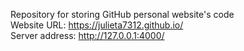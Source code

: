 Repository for storing GitHub personal website's code <br>
Website URL: https://julieta7312.github.io/ <br>
Server address: http://127.0.0.1:4000/
